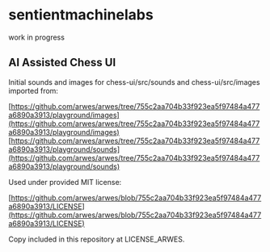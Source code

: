 # sentientmachinelabs

work in progress

## AI Assisted Chess UI

Initial sounds and images for chess-ui/src/sounds and chess-ui/src/images imported from:

[https://github.com/arwes/arwes/tree/755c2aa704b33f923ea5f97484a477a6890a3913/playground/images](https://github.com/arwes/arwes/tree/755c2aa704b33f923ea5f97484a477a6890a3913/playground/images)
[https://github.com/arwes/arwes/tree/755c2aa704b33f923ea5f97484a477a6890a3913/playground/sounds](https://github.com/arwes/arwes/tree/755c2aa704b33f923ea5f97484a477a6890a3913/playground/sounds)

Used under provided MIT license:

[https://github.com/arwes/arwes/blob/755c2aa704b33f923ea5f97484a477a6890a3913/LICENSE](https://github.com/arwes/arwes/blob/755c2aa704b33f923ea5f97484a477a6890a3913/LICENSE)

Copy included in this repository at LICENSE_ARWES.

